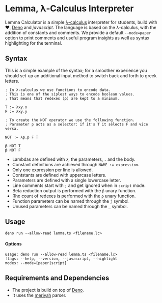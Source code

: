 
# Lemma, λ-Calculus Interpreter

Lemma Calculator is a simple
[λ-calculus](https://en.wikipedia.org/wiki/Lambda_calculus) interpreter
for students, build with ❤️, [Deno](https://deno.land/) and *javascript*.
The language is based on the λ-calculus, with the addition of constants
and comments. We provide a default `--mode=paper` option to print comments
and useful program insights as well as syntax highlighting for the terminal.

## Syntax

This is a simple example of the syntax; for a smoother experience you should
set-up an additional input method to switch back and forth to greek letters.

```
; In λ-calculus we use functions to encode data.
; This is one of the siplest ways to encode boolean values.
; That means that redexes (ρ) are kept to a minimum.

T := λxy.x
F := λxy.y

; To create the NOT operator we use the following function.
; Parameter p acts as a selector: if it's T it selects F and vice versa.

NOT := λp.p F T

β NOT T
β NOT F
```

* Lambdas are defined with `λ`, the parameters, `.` and the body.
* Constant definitions are achieved through `NAME := expression`.
* Only one expression per line is allowed.
* Contstants are defined with uppercase letters.
* Parameters are defined with a single lowercase letter.
* Line comments start with `;` and get ignored when in `script` mode.
* Beta reduction output is performed with the `β` unary function.
* Rho count of redexes is performed with the `ρ` unary function.
* Function parameters can be named through the `ƒ` symbol.
* Unused parameters can be named through the `_` symbol.

## Usage

```
deno run --allow-read lemma.ts <filename.lc>
```

#### Options

```
usage: deno run --allow-read lemma.ts <filename.lc>
flags: --help, --version, --javascript, --highlight
modes: --mode=[paper|script]
```

## Requirements and Dependencies

* The project is build on top of [Deno](https://deno.land/).
* It uses the [meriyah](https://github.com/meriyah/meriyah) parser.
